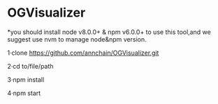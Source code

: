 # OGVisualizer

*you should install node v8.0.0+ & npm v6.0.0+ to use this tool,and we suggest use nvm to manage node&npm version.

1·clone https://github.com/annchain/OGVisualizer.git

2·cd to/file/path

3·npm install 

4·npm start